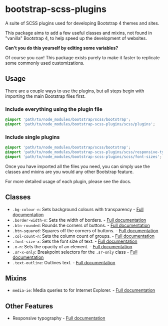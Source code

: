 # bootstrap-scss-plugins

A suite of SCSS plugins used for developing Bootstrap 4 themes and sites.

This package aims to add a few useful classes and mixins, not found in "vanilla" Bootstrap 4, to help speed up the development of websites.

**Can't you do this yourself by editing some variables?**

Of course you can! This package exists purely to make it faster to replicate some commonly used customizations.

## Usage

There are a couple ways to use the plugins, but all steps begin with importing the main Bootstrap files first.

### Include everything using the plugin file

```scss
@import 'path/to/node_modules/bootstrap/scss/bootstrap';
@import 'path/to/node_modules/bootstrap-scss-plugins/scss/plugins';
```

### Include single plugins

```scss
@import 'path/to/node_modules/bootstrap/scss/bootstrap';
@import 'path/to/node_modules/bootstrap-scss-plugins/scss/responsive-typography';
@import 'path/to/node_modules/bootstrap-scss-plugins/scss/font-sizes';
```

Once you have imported all the files you need, you can simply use the classes and mixins are you would any other Bootstrap feature.

For more detailed usage of each plugin, please see the docs.

## Classes

- `.bg-colour-n`: Sets background colours with transparency - [Full documentation](docs/class/bg-transparency.md)
- `.border-width-n`: Sets the width of borders. - [Full documentation](docs/classes/border-widths.md)
- `.btn-rounded`: Rounds the corners of buttons. - [Full documentation](docs/classes/btn-rounded.md)
- `.btn-squared`: Squares off the corners of buttons. - [Full documentation](docs/classes/btn-squared.md)
- `.col-count-n`: Sets the column count of groups. - [Full documentation](docs/classes/col-count.md)
- `.font-size-x`: Sets the font size of text. - [Full documentation](docs/classes/font-sizes.md)
- `.o-n`: Sets the opacity of an element. - [Full documentation](docs/classes/opacity.md)
- `.sr-x-only`: Breakpoint selectors for the `.sr-only` class - [Full documentation](docs/classes/sr-breakpoints.md)
- `.text-outline`: Outlines text. - [Full documentation](docs/classes/text-outline.md)

## Mixins

- `media-ie`: Media queries to for Internet Explorer. - [Full documentation](docs/mixins/media-ie.md)

## Other Features

- Responsive typography - [Full documentation](docs/other/responsive-typography.md)
